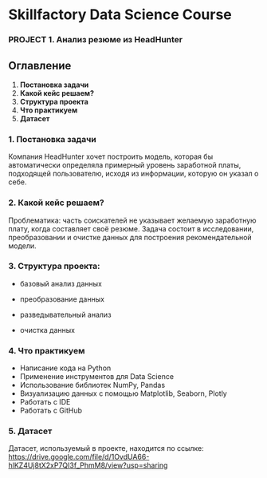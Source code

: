 # Skillfactory Data Science Course 
### PROJECT 1. Анализ резюме из HeadHunter

## Оглавление  
1. **Постановка задачи**
2. **Какой кейс решаем?**
3. **Структура проекта**
4. **Что практикуем**  
5. **Датасет**

### **1. Постановка задачи**
Компания HeadHunter хочет построить модель, которая бы автоматически определяла примерный уровень заработной платы, подходящей пользователю, исходя из информации, которую он указал о себе. 

### **2. Какой кейс решаем?**   
Проблематика: часть соискателей не указывает желаемую заработную плату, когда составляет своё резюме.
Задача состоит в исследовании, преобразовании и очистке данных для построения рекомендательной модели.

### **3. Структура проекта:**  
- базовый анализ данных

- преобразование данных

- разведывательный анализ

- очистка данных

### **4. Что практикуем**   
- Написание кода на Python
- Применение инструментов для Data Science
- Использование библиотек NumPy, Pandas
- Визуализацию данных с помощью Matplotlib, Seaborn, Plotly
- Работать с IDE
- Работать с GitHub

### **5. Датасет** 
Датасет, используемый в проекте, находится по ссылке:
https://drive.google.com/file/d/1OvdUA66-hlKZ4Uj8tX2xP7QI3f_PhmM8/view?usp=sharing 